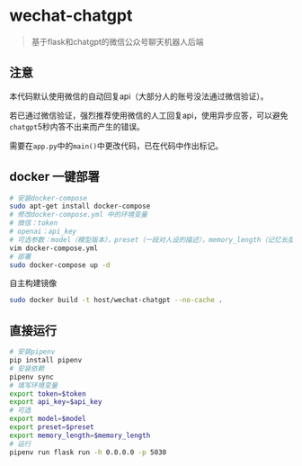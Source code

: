 # wechat-chatgpt
> 基于flask和chatgpt的微信公众号聊天机器人后端

## 注意
本代码默认使用微信的自动回复api（大部分人的账号没法通过微信验证）。

若已通过微信验证，强烈推荐使用微信的人工回复api，使用异步应答，可以避免`chatgpt`5秒内答不出来而产生的错误。

需要在`app.py`中的`main()`中更改代码，已在代码中作出标记。

## docker 一键部署
```sh
# 安装docker-compose
sudo apt-get install docker-compose
# 修改docker-compose.yml 中的环境变量
# 微信：token
# openai：api_key
# 可选参数：model（模型版本），preset（一段对人设的描述），memory_length（记忆长度）
vim docker-compose.yml
# 部署
sudo docker-compose up -d
```

自主构建镜像
```sh
sudo docker build -t host/wechat-chatgpt --no-cache .
```

## 直接运行
```sh
# 安装pipenv
pip install pipenv
# 安装依赖
pipenv sync
# 填写环境变量
export token=$token
export api_key=$api_key
# 可选
export model=$model
export preset=$preset
export memory_length=$memory_length
# 运行
pipenv run flask run -h 0.0.0.0 -p 5030
```